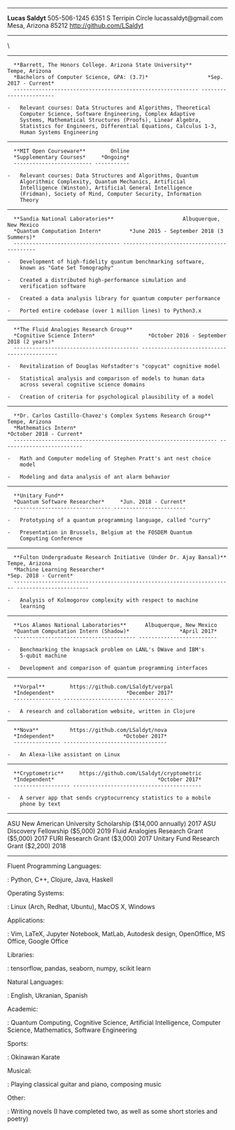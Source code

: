   ------------------------ ---------------------------
  **Lucas Saldyt**                        505-506-1245
  6351 S Terripin Circle        lucassaldyt\@gmail.com
  Mesa, Arizona 85212        http://github.com/LSaldyt
  ------------------------ ---------------------------

\

-   ----------------------------------------------------------- -----------------------
      **Barrett, The Honors College. Arizona State University**            Tempe, Arizona
      *Bachelors of Computer Science, GPA: (3.7)*                   *Sep. 2017 - Current*
      ----------------------------------------------------------- -----------------------

    -   Relevant courses: Data Structures and Algorithms, Theoretical
        Computer Science, Software Engineering, Complex Adaptive
        Systems, Mathematical Structures (Proofs), Linear Algebra,
        Statistics for Engineers, Differential Equations, Calculus 1-3,
        Human Systems Engineering

-   ------------------------- -----------
      **MIT Open Courseware**        Online
      *Supplementary Courses*     *Ongoing*
      ------------------------- -----------

    -   Relevant courses: Data Structures and Algorithms, Quantum
        Algorithmic Complexity, Quantum Mechanics, Artificial
        Intelligence (Winston), Artificial General Intelligence
        (Fridman), Society of Mind, Computer Security, Information
        Theory

<!-- -->

-   ---------------------------------- ------------------------------------------
      **Sandia National Laboratories**                      Albuquerque, New Mexico
      *Quantum Computation Intern*         *June 2015 - September 2018 (3 Summers)*
      ---------------------------------- ------------------------------------------

    -   Development of high-fidelity quantum benchmarking software,
        known as "Gate Set Tomography"

    -   Created a distributed high-performance simulation and
        verification software

    -   Created a data analysis library for quantum computer performance

    -   Ported entire codebase (over 1 million lines) to Python3.x

-   ---------------------------------------- -------------------------------------------
      **The Fluid Analogies Research Group**   
      *Cognitive Science Intern*                 *October 2016 - September 2018 (2 years)*
      ---------------------------------------- -------------------------------------------

    -   Revitalization of Douglas Hofstadter's "copycat" cognitive model

    -   Statistical analysis and comparison of models to human data
        across several cognitive science domains

    -   Creation of criteria for psychological plausibility of a model

-   ----------------------------------------------------------------- --------------------------
      **Dr. Carlos Castillo-Chavez's Complex Systems Research Group**               Tempe, Arizona
      *Mathematics Intern*                                                *October 2018 - Current*
      ----------------------------------------------------------------- --------------------------

    -   Math and Computer modeling of Stephen Pratt's ant nest choice
        model

    -   Modeling and data analysis of ant alarm behavior

-   ------------------------------- -----------------------
      **Unitary Fund**                
      *Quantum Software Researcher*     *Jun. 2018 - Current*
      ------------------------------- -----------------------

    -   Prototyping of a quantum programming language, called "curry"

    -   Presentation in Brussels, Belgium at the FOSDEM Quantum
        Computing Conference

-   ---------------------------------------------------------------------- -----------------------
      **Fulton Undergraduate Research Initiative (Under Dr. Ajay Bansal)**            Tempe, Arizona
      *Machine Learning Researcher*                                            *Sep. 2018 - Current*
      ---------------------------------------------------------------------- -----------------------

    -   Analysis of Kolmogorov complexity with respect to machine
        learning

-   --------------------------------------- -------------------------
      **Los Alamos National Laboratories**      Albuquerque, New Mexico
      *Quantum Computation Intern (Shadow)*                *April 2017*
      --------------------------------------- -------------------------

    -   Benchmarking the knapsack problem on LANL's DWave and IBM's
        5-qubit machine

    -   Development and comparison of quantum programming interfaces

<!-- -->

-   --------------- -----------------------------------
      **Vorpal**        https://github.com/LSaldyt/vorpal
      *Independent*                       *December 2017*
      --------------- -----------------------------------

    -   A research and collaboration website, written in Clojure

-   --------------- ---------------------------------
      **Nova**          https://github.com/LSaldyt/nova
      *Independent*                      *October 2017*
      --------------- ---------------------------------

    -   An Alexa-like assistant on Linux

-   ------------------ -----------------------------------------
      **Cryptometric**     https://github.com/LSaldyt/cryptometric
      *Independent*                                 *October 2017*
      ------------------ -----------------------------------------

    -   A server app that sends cryptocurrency statistics to a mobile
        phone by text

  ------------------------------------------------------------- ------
  ASU New American University Scholarship (\$14,000 annually)     2017
  ASU Discovery Fellowship (\$5,000)                              2019
  Fluid Analogies Research Grant (\$5,000)                        2017
  FURI Research Grant (\$3,000)                                   2017
  Unitary Fund Research Grant (\$2,200)                           2018
  ------------------------------------------------------------- ------

Fluent Programming Languages:

:   Python, C++, Clojure, Java, Haskell

Operating Systems:

:   Linux (Arch, Redhat, Ubuntu), MacOS X, Windows

Applications:

:   Vim, LaTeX, Jupyter Notebook, MatLab, Autodesk design, OpenOffice,
    MS Office, Google Office

Libraries:

:   tensorflow, pandas, seaborn, numpy, scikit learn

Natural Languages:

:   English, Ukranian, Spanish

<!-- -->

Academic:

:   Quantum Computing, Cognitive Science, Artificial Intelligence,
    Computer Science, Mathematics, Software Engineering

Sports:

:   Okinawan Karate

Musical:

:   Playing classical guitar and piano, composing music

Other:

:   Writing novels (I have completed two, as well as some short stories
    and poetry)
